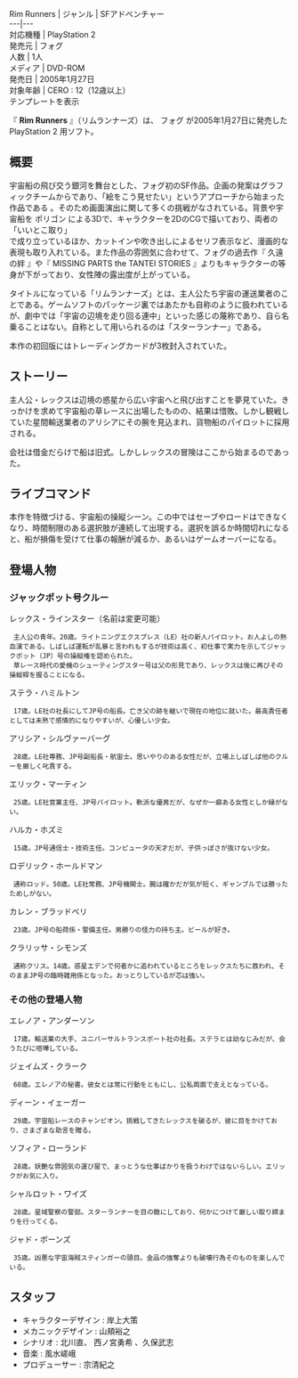 Rim Runners  |  ジャンル  |  SFアドベンチャー   
---|---  
対応機種  |  PlayStation 2   
発売元  |  フォグ   
人数  |  1人   
メディア  |  DVD-ROM   
発売日  |  2005年1月27日   
対象年齢  |  CERO  : 12（12歳以上）   
テンプレートを表示  
  
『 **Rim Runners** 』（リムランナーズ）は、  フォグ  が2005年1月27日に発売した  PlayStation 2  用ソフト。

##  概要  

宇宙船の飛び交う銀河を舞台とした、フォグ初のSF作品。企画の発案はグラフィックチームからであり、「絵をこう見せたい」というアプローチから始まった作品である
  。そのため画面演出に関して多くの挑戦がなされている。背景や宇宙船を  ポリゴン
による3Dで、キャラクターを2DのCGで描いており、両者の「いいとこ取り」  
で成り立っているほか、カットインや吹き出しによるセリフ表示など、漫画的な表現も取り入れている。また作品の雰囲気に合わせて、フォグの過去作『  久遠の絆
』や『  MISSING PARTS the TANTEI STORIES  』よりもキャラクターの等身が下がっており、女性陣の露出度が上がっている。

タイトルになっている「リムランナーズ」とは、主人公たち宇宙の運送業者のことである。ゲームソフトのパッケージ裏ではあたかも自称のように扱われているが、劇中では「宇宙の辺境を走り回る連中」といった感じの蔑称であり、自ら名乗ることはない。自称として用いられるのは「スターランナー」である。

本作の初回版にはトレーディングカードが3枚封入されていた。

##  ストーリー  

主人公・レックスは辺境の惑星から広い宇宙へと飛び出すことを夢見ていた。きっかけを求めて宇宙船の草レースに出場したものの、結果は惜敗。しかし観戦していた星間輸送業者のアリシアにその腕を見込まれ、貨物船のパイロットに採用される。

会社は借金だらけで船は旧式。しかしレックスの冒険はここから始まるのであった。

##  ライブコマンド  

本作を特徴づける、宇宙船の操縦シーン。この中ではセーブやロードはできなくなり、時間制限のある選択肢が連続して出現する。選択を誤るか時間切れになると、船が損傷を受けて仕事の報酬が減るか、あるいはゲームオーバーになる。

##  登場人物  

###  ジャックポット号クルー  

レックス・ラインスター（名前は変更可能）

     主人公の青年。20歳。ライトニングエクスプレス（LE）社の新人パイロット。お人よしの熱血漢である。しばしば運転が乱暴と言われもするが技術は高く、初仕事で実力を示してジャックポット（JP）号の操縦権を認められた。 
     草レース時代の愛機のシューティングスター号は父の形見であり、レックスは後に再びその操縦桿を握ることになる。 
ステラ・ハミルトン

     17歳。LE社の社長にしてJP号の船長。亡き父の跡を継いで現在の地位に就いた。最高責任者としては未熟で感情的になりやすいが、心優しい少女。 
アリシア・シルヴァーバーグ

     28歳。LE社専務、JP号副船長・航宙士。思いやりのある女性だが、立場上しばしば他のクルーを厳しく叱責する。 
エリック・マーティン

     25歳。LE社営業主任、JP号パイロット。軟派な優男だが、なぜか一癖ある女性としか縁がない。 
ハルカ・ホズミ

     15歳。JP号通信士・技術主任。コンピュータの天才だが、子供っぽさが抜けない少女。 
ロデリック・ホールドマン

     通称ロッド。50歳。LE社常務、JP号機関士。腕は確かだが気が短く、ギャンブルでは勝ったためしがない。 
カレン・ブラッドベリ

     23歳。JP号の船荷係・警備主任。男勝りの怪力の持ち主。ビールが好き。 
クラリッサ・シモンズ

     通称クリス。14歳。惑星エデンで何者かに追われているところをレックスたちに救われ、そのままJP号の臨時雑用係となった。おっとりしているが芯は強い。 

###  その他の登場人物  

エレノア・アンダーソン

     17歳。輸送業の大手、ユニバーサルトランスポート社の社長。ステラとは幼なじみだが、会うたびに喧嘩している。 
ジェイムズ・クラーク

     60歳。エレノアの秘書。彼女とは常に行動をともにし、公私両面で支えとなっている。 
ディーン・イェーガー

     29歳。宇宙船レースのチャンピオン。挑戦してきたレックスを破るが、彼に目をかけており、さまざまな助言を贈る。 
ソフィア・ローランド

     28歳。妖艶な雰囲気の運び屋で、まっとうな仕事ばかりを扱うわけではないらしい。エリックがお気に入り。 
シャルロット・ワイズ

     28歳。星域警察の警部。スターランナーを目の敵にしており、何かにつけて厳しい取り締まりを行ってくる。 
ジャド・ボーンズ

     35歳。凶悪な宇宙海賊スティンガーの頭目。金品の強奪よりも破壊行為そのものを楽しんでいる。 

##  スタッフ  

  * キャラクターデザイン :  岸上大策 
  * メカニックデザイン : 山頬裕之 
  * シナリオ : 北川直、  西ノ宮勇希  、久保武志 
  * 音楽 :  風水嵯峨 
  * プロデューサー :  宗清紀之 

